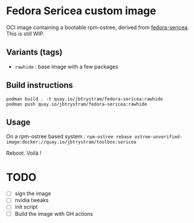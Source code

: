 # Fedora Sericea custom image

OCI image containing a bootable rpm-ostree, derived from [fedora-sericea](https://fedoraproject.org/sericea/).
This is still WIP.


## Variants (tags)

- `rawhide` : base image with a few packages

## Build instructions

```
podman build . -t quay.io/jbtrystram/fedora-sericea:rawhide
podman push quay.io/jbtrystram/fedora-sericea:rawhide
```

## Usage 

On a rpm-ostree based system : `rpm-ostree rebase ostree-unverified-image:docker://quay.io/jbtrystram/toolbox:sericea`

Reboot. Voilà !


# TODO

- [ ] sign the image
- [ ] nvidia tweaks 
- [ ] init script
- [ ] Build the image with GH actions
